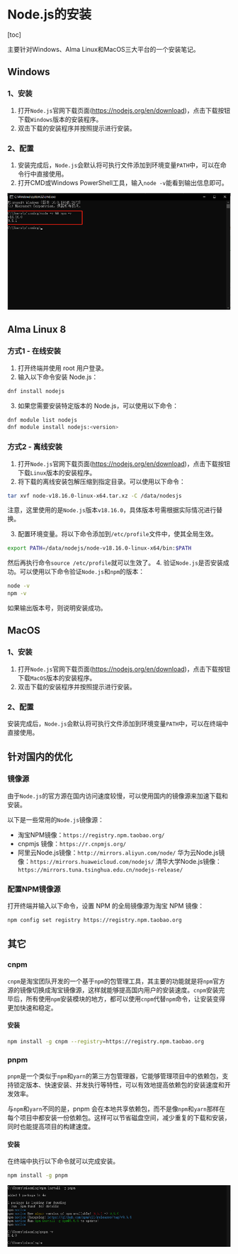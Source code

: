 # Node.js的安装

[toc]

主要针对Windows、Alma Linux和MacOS三大平台的一个安装笔记。

## Windows

### 1、安装

1. 打开`Node.js`官网下载页面(https://nodejs.org/en/download)，点击下载按钮下载`Windows`版本的安装程序。
2. 双击下载的安装程序并按照提示进行安装。

### 2、配置

1. 安装完成后，`Node.js`会默认将可执行文件添加到环境变量`PATH`中，可以在命令行中直接使用。
2. 打开CMD或Windows PowerShell工具，输入`node -v`能看到输出信息即可。

  ![](./images/nodev-npmv-check.png)

## Alma Linux 8

### 方式1 - 在线安装

1. 打开终端并使用 root 用户登录。
2. 输入以下命令安装 Node.js：

  ```bash
  dnf install nodejs
  ```

3. 如果您需要安装特定版本的 Node.js，可以使用以下命令：

  ```bash
  dnf module list nodejs
  dnf module install nodejs:<version>
  ```

### 方式2 - 离线安装

1. 打开`Node.js`官网下载页面(https://nodejs.org/en/download)，点击下载按钮下载`Linux`版本的安装程序。
2. 将下载的离线安装包解压缩到指定目录。可以使用以下命令：

  ```bash
  tar xvf node-v18.16.0-linux-x64.tar.xz -C /data/nodesjs
  ```
  注意，这里使用的是`Node.js`版本`v18.16.0`，具体版本号需根据实际情况进行替换。

3. 配置环境变量。将以下命令添加到`/etc/profile`文件中，使其全局生效。

  ```bash
  export PATH=/data/nodejs/node-v18.16.0-linux-x64/bin:$PATH
  ```
  然后再执行命令`source /etc/profile`就可以生效了。
4. 验证`Node.js`是否安装成功。可以使用以下命令验证`Node.js`和`npm`的版本：

  ```sh
  node -v
  npm -v
  ```

  如果输出版本号，则说明安装成功。

## MacOS

### 1、安装

1. 打开`Node.js`官网下载页面(https://nodejs.org/en/download)，点击下载按钮下载`MacOS`版本的安装程序。
2. 双击下载的安装程序并按照提示进行安装。

### 2、配置

安装完成后，`Node.js`会默认将可执行文件添加到环境变量`PATH`中，可以在终端中直接使用。

## 针对国内的优化

### 镜像源

由于`Node.js`的官方源在国内访问速度较慢，可以使用国内的镜像源来加速下载和安装。

以下是一些常用的`Node.js`镜像源：

* 淘宝NPM镜像：`https://registry.npm.taobao.org/`
* cnpmjs 镜像：`https://r.cnpmjs.org/`
* 阿里云Node.js镜像：`http://mirrors.aliyun.com/node/`
华为云Node.js镜像：`https://mirrors.huaweicloud.com/nodejs/`
清华大学Node.js镜像：`https://mirrors.tuna.tsinghua.edu.cn/nodejs-release/`

### 配置NPM镜像源

打开终端并输入以下命令，设置 NPM 的全局镜像源为淘宝 NPM 镜像：

```bash
npm config set registry https://registry.npm.taobao.org
```

## 其它

### cnpm

`cnpm`是淘宝团队开发的一个基于`npm`的包管理工具，其主要的功能就是将`npm`官方源的镜像切换成淘宝镜像源，这样就能够提高国内用户的安装速度。`cnpm`安装完毕后，所有使用`npm`安装模块的地方，都可以使用`cnpm`代替`npm`命令，让安装变得更加快速和稳定。

#### 安装

```bash
npm install -g cnpm --registry=https://registry.npm.taobao.org
```

### pnpm

`pnpm`是一个类似于`npm`和`yarn`的第三方包管理器，它能够管理项目中的依赖包，支持锁定版本、快速安装、并发执行等特性，可以有效地提高依赖包的安装速度和开发效率。

与`npm`和`yarn`不同的是，pnpm 会在本地共享依赖包，而不是像`npm`和`yarn`那样在每个项目中都安装一份依赖包。这样可以节省磁盘空间，减少重复的下载和安装，同时也能提高项目的构建速度。

#### 安装

在终端中执行以下命令就可以完成安装。

```bash
npm install -g pnpm
```

![](./images/pnpm-install.png)